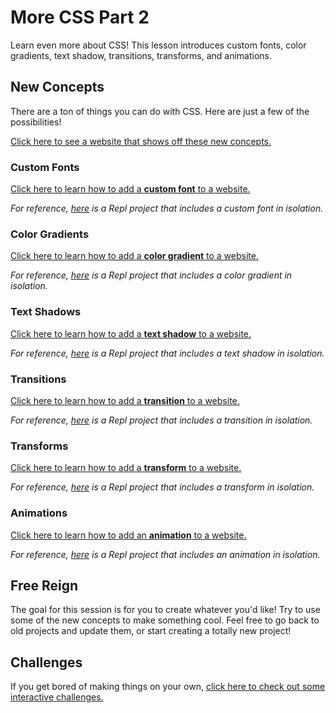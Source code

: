 # More CSS Part 2
Learn even more about CSS! This lesson introduces custom fonts, color gradients, text shadow, transitions, transforms, and animations.

## New Concepts
There are a ton of things you can do with CSS. Here are just a few of the possibilities!

[Click here to see a website that shows off these new concepts.](https://morecss2.hylandoutreach.repl.co/)

### Custom Fonts
[Click here to learn how to add a **custom font** to a website.](CustomFonts.md)

_For reference, [here](https://replit.com/@HylandOutreach/CustomFonts) is a Repl project that includes a custom font in isolation._

### Color Gradients
[Click here to learn how to add a **color gradient** to a website.](ColorGradients.md)

_For reference, [here](https://replit.com/@HylandOutreach/ColorGradients) is a Repl project that includes a color gradient in isolation._

### Text Shadows
[Click here to learn how to add a **text shadow** to a website.](TextShadows.md)

_For reference, [here](https://replit.com/@HylandOutreach/TextShadows) is a Repl project that includes a text shadow in isolation._

### Transitions
[Click here to learn how to add a **transition** to a website.](Transitions.md)

_For reference, [here](https://replit.com/@HylandOutreach/Transitions) is a Repl project that includes a transition in isolation._

### Transforms
[Click here to learn how to add a **transform** to a website.](Transforms.md)

_For reference, [here](https://replit.com/@HylandOutreach/Transforms) is a Repl project that includes a transform in isolation._

### Animations
[Click here to learn how to add an **animation** to a website.](Animations.md)

_For reference, [here](https://replit.com/@HylandOutreach/Animations) is a Repl project that includes an animation in isolation._

## Free Reign
The goal for this session is for you to create whatever you'd like! Try to use some of the new concepts to make something cool. Feel free to go back to old projects and update them, or start creating a totally new project!

## Challenges
If you get bored of making things on your own, [click here to check out some interactive challenges.](Challenges.md)
